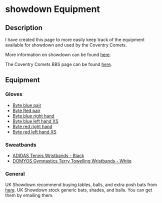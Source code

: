 # showdown Equipment

## Description

I have created this page to more easily keep track of the equipment available for showdown and used by the Coventry Comets.

More information on showdown can be found [here](https://britishblindsport.org.uk/az/showdown).

The Coventry Comets BBS page can be found [here](https://britishblindsport.org.uk/directory/coventry-comets-showdown-club).

## Equipment

### Gloves

- [Byte blue pair](https://www.decathlon.co.uk/p/mp/byte/byte-club-hockey-glove-pair-blue/_/R-p-938c6164-33f1-438c-8134-029280020c02?mc=938c6164-33f1-438c-8134-029280020c02_c5)
- [Byte Red pair](https://www.decathlon.co.uk/p/mp/byte/byte-club-hockey-glove-red-pair/_/R-p-297bed65-7b33-4790-b135-b822e9ab7abd)
- [Byte blue right hand](https://www.decathlon.co.uk/p/mp/byte/byte-club-hockey-glove-blue-right-hand/_/R-p-487c28bc-dfd2-4e14-b29d-eec400e55baa)
- [Byte blue left hand XS](https://www.decathlon.co.uk/p/mp/byte/byte-club-left-hand-hockey-glove-blue/_/R-p-6566cd38-247d-4344-9b00-1ca004dd7b0e?mc=6566cd38-247d-4344-9b00-1ca004dd7b0e_c5)
- [Byte red right hand](https://www.decathlon.co.uk/p/mp/byte/byte-club-hockey-glove-red-right-hand/_/R-p-5d0ff724-1d9d-4ef3-ae6f-31e63a7c67df?mc=5d0ff724-1d9d-4ef3-ae6f-31e63a7c67df_c14)
- [Byte red left hand XS](https://www.decathlon.co.uk/p/mp/byte/byte-club-left-hand-hockey-glove-red/_/R-p-bca449f1-fc35-4d03-af2d-aaf5b291d3b2?mc=bca449f1-fc35-4d03-af2d-aaf5b291d3b2_c14)

### Sweatbands

- [ADIDAS Tennis Wristbands - Black](https://www.decathlon.co.uk/p/tennis-wristbands-black/_/R-p-X8741701)
- [DOMYOS Gymnastics Terry Towelling Wristbands - White](https://www.decathlon.co.uk/p/gymnastics-terry-towelling-wristbands-white/_/R-p-338502)

### General

UK Showdown recommend buying tables, balls, and extra posh bats from [here](http://www.showdown-stoly.com/en/parameters.php). UK Showdown stock generic bats, shades, and balls. You can get them by emailing them.
